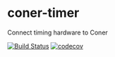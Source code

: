 # coner-timer
Connect timing hardware to Coner

[![Build Status](https://travis-ci.org/caeos/coner-timer.svg?branch=master)](https://travis-ci.org/caeos/coner-timer)
[![codecov](https://codecov.io/gh/caeos/coner-timer/branch/master/graph/badge.svg)](https://codecov.io/gh/caeos/coner-timer)